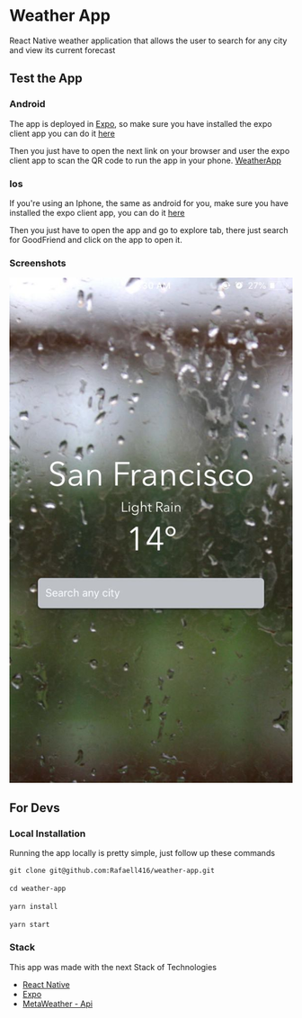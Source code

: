 # Weather App

React Native weather application that allows the user to search for any city and view its current forecast

## Test the App

### Android
The app is deployed in [Expo](https://expo.io), so make sure you have installed the expo client app
you can do it [here](https://play.google.com/store/apps/details?id=host.exp.exponent&hl=en)

Then you just have to open the next link on your browser and user the expo client app to scan the QR code to run the app in your phone. [WeatherApp](https://expo.io/@rafaell416/weather-app)

### Ios
If you're using an Iphone, the same as android for you, make sure you have installed the expo client app, you can do it [here](https://itunes.apple.com/us/app/expo-client/id982107779?mt=8)

Then you just have to open the app and go to explore tab, there just search for GoodFriend and click on the app to open it.


### Screenshots
![alt WeatherApp](assets/screenshot.jpg)


## For Devs

### Local Installation

Running the app locally is pretty simple, just follow up these commands
```
git clone git@github.com:Rafaell416/weather-app.git

cd weather-app

yarn install

yarn start
```
### Stack

This app was made with the next Stack of Technologies

- [React Native](https://facebook.github.io/react-native/)
- [Expo](https://expo.io)
- [MetaWeather - Api](https://www.metaweather.com/api/)